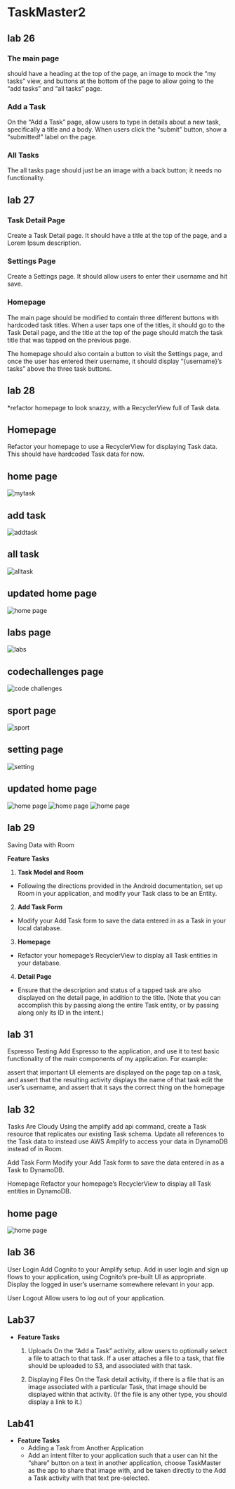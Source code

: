 # TaskMaster2
## lab 26
### The main page  
 should have a heading at the top of the page, an image to mock the “my tasks” view, and buttons at the bottom of the page to allow going to the “add tasks” and “all tasks” page.

### Add a Task
On the “Add a Task” page, allow users to type in details about a new task, specifically a title and a body. When users click the “submit” button, show a “submitted!” label on the page.

### All Tasks
The all tasks page should just be an image with a back button; it needs no functionality.
 
 ## lab 27
 
### Task Detail Page
Create a Task Detail page. It should have a title at the top of the page, and a Lorem Ipsum description.

### Settings Page
Create a Settings page. It should allow users to enter their username and hit save.

### Homepage
The main page should be modified to contain three different buttons with hardcoded task titles. When a user taps one of the titles, it should go to the Task Detail page, and the title at the top of the page should match the task title that was tapped on the previous page.

The homepage should also contain a button to visit the Settings page, and once the user has entered their username, it should display “{username}’s tasks” above the three task buttons.

## lab 28
*refactor  homepage to look snazzy, with a RecyclerView full of Task data.
## Homepage
Refactor your homepage to use a RecyclerView for displaying Task data. This should have hardcoded Task data for now.




## home page 
![mytask](img/mytask.PNG)

## add task
![addtask](img/addtask.PNG)

## all task
![alltask](img/alltask.PNG)


## updated home page 
![home page](img/homepage.PNG)

## labs page
![labs](img/labs.PNG)

## codechallenges page 
![code challenges](img/codechallenges.PNG)

## sport page
![sport](img/sport.PNG)

## setting page 
![setting](img/setting.PNG)



## updated home page 
![home page](img/lab.PNG)
![home page](img/cc.PNG)
![home page](img/sports.PNG)



## lab 29
Saving Data with Room

**Feature Tasks**
1. **Task Model and Room**
- Following the directions provided in the Android documentation, set up Room in your application, and modify your Task class to be an Entity.

2. **Add Task Form**
- Modify your Add Task form to save the data entered in as a Task in your local database.

3. **Homepage**
- Refactor your homepage’s RecyclerView to display all Task entities in your database.

4. **Detail Page**
- Ensure that the description and status of a tapped task are also displayed on the detail page, in addition to the title. (Note that you can accomplish this by passing along the entire Task entity, or by passing along only its ID in the intent.)

## lab 31
Espresso Testing
Add Espresso to the application, and use it to test basic functionality of the main components of my application. For example:

assert that important UI elements are displayed on the page
tap on a task, and assert that the resulting activity displays the name of that task
edit the user’s username, and assert that it says the correct thing on the homepage


## lab 32
Tasks Are Cloudy
Using the amplify add api command, create a Task resource that replicates our existing Task schema. Update all references to the Task data to instead use AWS Amplify to access your data in DynamoDB instead of in Room.

Add Task Form
Modify your Add Task form to save the data entered in as a Task to DynamoDB.

Homepage
Refactor your homepage’s RecyclerView to display all Task entities in DynamoDB.

## home page 
![home page](homepage.PNG)



## lab 36
User Login
Add Cognito to your Amplify setup. Add in user login and sign up flows to your application, using Cognito’s pre-built UI as appropriate. Display the logged in user’s username somewhere relevant in your app.

User Logout
Allow users to log out of your application.


## **Lab37**

- **Feature Tasks**
    1. Uploads
       On the “Add a Task” activity, allow users to optionally select a file to attach to that task. If a user attaches a file to a task, that file should be uploaded to S3, and associated with that task.

       <!-- Implementing a File Picker in Android and copying the selected file to another location -->

    2.  Displaying Files
       On the Task detail activity, if there is a file that is an image associated with a particular Task, that image should be displayed within that activity. (If the file is any other type, you should display a link to it.)



## **Lab41**
- **Feature Tasks**
  - Adding a Task from Another Application
  - Add an intent filter to your application such that a user can hit the “share” button on a text in another application, choose TaskMaster as the app to share that image with, and be taken directly to the Add a Task activity with that text pre-selected.


